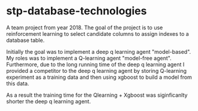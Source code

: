 # stp-database-technologies

A team project from year 2018. The goal of the project is to use reinforcement learning to select candidate columns to assign indexes to a database table.

Initially the goal was to implement a deep q learning agent "model-based".
My roles was to implement a Q-learning agent "model-free agent". Furthermore, due to the long running time of the deep q learning agent I provided a competitor to the deep q learning agent by
storing Q-learning experiment as a training data and then using xgboost to build a model from this data.

As a result the training time for the Qlearning + Xgboost was siginficanlty shorter the deep q learning agent.
